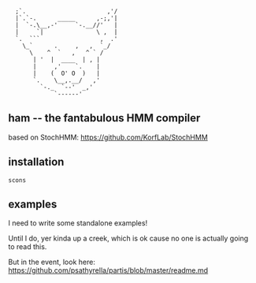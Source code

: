       ;`.                       ,'/
      |`.`-.      _____      ,-;,'|
      |  `-.\__,-'     `-.__//'   |
      |     `|               \ ,  |
      `.  ```                 ,  .'
        \_`      .     ,   ,  `_/
          \    ^  `   ,   ^ ` /
           | '  |  ____  | , |
           |     ,'    `.    |
           |    (  O' O  )   |
           `.    \__,.__/   ,'
             `-._  `--'  _,'
                 `------'

ham -- the fantabulous HMM compiler
--------

based on StochHMM: https://github.com/KorfLab/StochHMM

installation
--------
```
scons
```

examples
--------
I need to write some standalone examples!

Until I do, yer kinda up a creek, which is ok cause no one is actually going to read this.

But in the event, look here: https://github.com/psathyrella/partis/blob/master/readme.md
